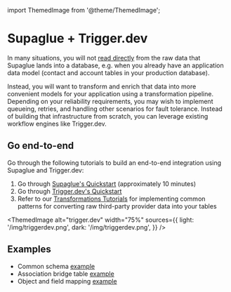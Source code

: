 import ThemedImage from '@theme/ThemedImage';

# Supaglue + Trigger.dev

In many situations, you will not [read directly](../integration-patterns/managed-syncs#query-patterns) from the raw data that Supaglue lands into a database, e.g. when you already have an application data model (contact and account tables in your production database).

Instead, you will want to transform and enrich that data into more convenient models for your application using a transformation pipeline. Depending on your reliability requirements, you may wish to implement queueing, retries, and handling other scenarios for fault tolerance. Instead of building that infrastructure from scratch, you can leverage existing workflow engines like Trigger.dev.

## Go end-to-end

Go through the following tutorials to build an end-to-end integration using Supaglue and Trigger.dev:

1. Go through [Supaglue's Quickstart](../quickstart) (approximately 10 minutes)
2. Go through [Trigger.dev's Quickstart](https://trigger.dev/docs/documentation/quickstarts/nextjs)
3. Refer to our [Transformations Tutorials](../category/transformations) for implementing common patterns for converting raw third-party provider data into your tables

<ThemedImage
alt="trigger.dev"
width="75%"
sources={{
    light: '/img/triggerdev.png',
    dark: '/img/triggerdev.png',
  }}
/>

## Examples

- Common schema [example](https://github.com/supaglue-labs/common-model-example)
- Association bridge table [example](https://github.com/supaglue-labs/associations-bridge-table-example)
- Object and field mapping [example](https://github.com/supaglue-labs/object-field-mapping-example)

